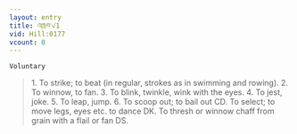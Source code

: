 ```yaml
---
layout: entry
title: འཁྲབ་√1
vid: Hill:0177
vcount: 0
---
```

`Voluntary` 
> 1\.
 To strike; to beat (in regular, strokes as in swimming and rowing)\.
 2\.
 To winnow, to fan\.
 3\.
 To blink, twinkle, wink with the eyes\.
 4\.
 To jest, joke\.
 5\.
 To leap, jump\.
 6\.
 To scoop out; to bail out CD\.
 To select; to move legs, eyes etc\.
 to dance DK\.
To thresh or winnow chaff from grain with a flail or fan DS\.


